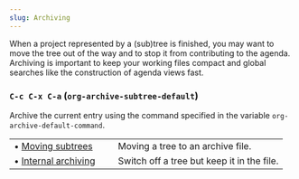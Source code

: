 ```yaml
---
slug: Archiving
---
```


When a project represented by a (sub)tree is finished, you may want to move the tree out of the way and to stop it from contributing to the agenda. Archiving is important to keep your working files compact and global searches like the construction of agenda views fast.

### `C-c C-x C-a` (`org-archive-subtree-default`)

Archive the current entry using the command specified in the variable `org-archive-default-command`.

|                                            |    |                                            |
| :----------------------------------------- | -- | :----------------------------------------- |
| • [Moving subtrees](Moving-subtrees)       |    | Moving a tree to an archive file.          |
| • [Internal archiving](Internal-archiving) |    | Switch off a tree but keep it in the file. |
